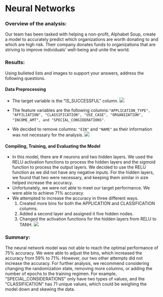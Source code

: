 # Neural Networks
### Overview of the analysis: 
Our team has been tasked with helping a non-profit, Alphabet Soup, create a model to accurately predict which organizations are worth donating to and which are high risk. Their company donates funds to organizations that are striving to improve individuals' well-being and unite the world.

### Results: 
Using bulleted lists and images to support your answers, address the following questions.

#### Data Preprocessing
* The target variable is the "IS_SUCCESSFUL" column. 
![](https://i.imgur.com/TT5VABt.png)

* The feature variables are the following columns:`"APPLICATION_TYPE", "AFFILIATION", "CLASSIFICATION", "USE_CASE", "ORGANIZATION", "INCOME_AMT", and "SPECIAL_CONSIDERATIONS"`.
*  We decided to remove columns: `"EIN"` and `"NAME"` as their information was not necessary for the analysis.
![](https://i.imgur.com/41Ankp3.png)

#### Compiling, Training, and Evaluating the Model
* In this model, there are # neurons and two hidden layers. We used the RELU activation functions to process the hidden layers and the sigmoid function to process the output layers. We decided to use the RELU function as we did not have any negative inputs. For the hidden layers, we found that two were necessary, and keeping them similar in size helped increase the accuracy.
* Unfortunately, we were not able to meet our target performance. We were able to achieve 71% accuracy.
* We attempted to increase the accuracy in three different ways.
    1. Created more bins for both the APPLICATION and CLASSIFICATION columns.
    2. Added a second layer and assigned it five hidden nodes.
    3. Changed the activation functions for the hidden layers from RELU to TANH.
![](https://i.imgur.com/TDj6dHK.png)


### Summary:
The neural network model was not able to reach the optimal performance of 75% accuracy. We were able to adjust the bins, which increased the accuracy from 59% to 71%. However, our two other attempts did not increase the accuracy. For further analysis, we recommend considering changing the randomization state, removing more columns, or adding the number of epochs to the training regimen. For example,  "SPECIAL_CONSIDERATIONS" only have two types of values, and the "CLASSIFICATION" has 71 unique values, which could be weighing the model down and skewing the data.
